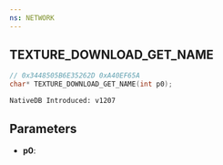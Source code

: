 ```yaml
---
ns: NETWORK
---
```

## TEXTURE_DOWNLOAD_GET_NAME

```c
// 0x3448505B6E35262D 0xA40EF65A
char* TEXTURE_DOWNLOAD_GET_NAME(int p0);
```

```
NativeDB Introduced: v1207
```

## Parameters
* **p0**:
